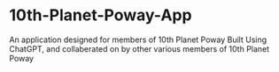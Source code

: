 # 10th-Planet-Poway-App
An application designed for members of 10th Planet Poway
Built Using ChatGPT, and collaberated on by other various members of 10th Planet Poway
